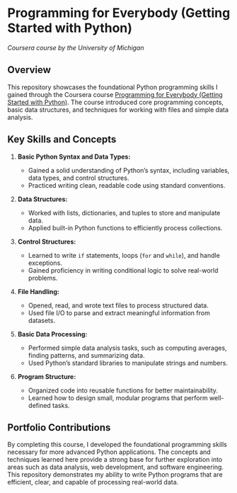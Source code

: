 # Programming for Everybody (Getting Started with Python)
*Coursera course by the University of Michigan*

## Overview

This repository showcases the foundational Python programming skills I gained through the Coursera course [Programming for Everybody (Getting Started with Python)](https://www.coursera.org/learn/python). The course introduced core programming concepts, basic data structures, and techniques for working with files and simple data analysis.

## Key Skills and Concepts

1. **Basic Python Syntax and Data Types:**
   - Gained a solid understanding of Python’s syntax, including variables, data types, and control structures.
   - Practiced writing clean, readable code using standard conventions.

2. **Data Structures:**
   - Worked with lists, dictionaries, and tuples to store and manipulate data.
   - Applied built-in Python functions to efficiently process collections.

3. **Control Structures:**
   - Learned to write `if` statements, loops (`for` and `while`), and handle exceptions.
   - Gained proficiency in writing conditional logic to solve real-world problems.

4. **File Handling:**
   - Opened, read, and wrote text files to process structured data.
   - Used file I/O to parse and extract meaningful information from datasets.

5. **Basic Data Processing:**
   - Performed simple data analysis tasks, such as computing averages, finding patterns, and summarizing data.
   - Used Python’s standard libraries to manipulate strings and numbers.

6. **Program Structure:**
   - Organized code into reusable functions for better maintainability.
   - Learned how to design small, modular programs that perform well-defined tasks.

## Portfolio Contributions

By completing this course, I developed the foundational programming skills necessary for more advanced Python applications. The concepts and techniques learned here provide a strong base for further exploration into areas such as data analysis, web development, and software engineering. This repository demonstrates my ability to write Python programs that are efficient, clear, and capable of processing real-world data.

